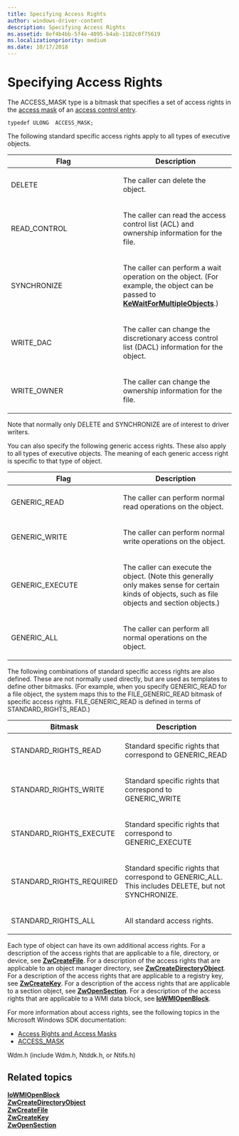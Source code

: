 ```yaml
---
title: Specifying Access Rights
author: windows-driver-content
description: Specifying Access Rights
ms.assetid: 8ef4b4bb-5f4e-4095-b4ab-1182c0f75619
ms.localizationpriority: medium
ms.date: 10/17/2018
---
```


# Specifying Access Rights


The ACCESS\_MASK type is a bitmask that specifies a set of access rights in the [access mask](https://msdn.microsoft.com/library/windows/hardware/ff538834) of an [access control entry](https://msdn.microsoft.com/library/windows/hardware/ff538813).

``` syntax
typedef ULONG  ACCESS_MASK;
```

The following standard specific access rights apply to all types of executive objects.

<table>
<colgroup>
<col width="50%" />
<col width="50%" />
</colgroup>
<thead>
<tr class="header">
<th>Flag</th>
<th>Description</th>
</tr>
</thead>
<tbody>
<tr class="odd">
<td><p>DELETE</p></td>
<td><p>The caller can delete the object.</p></td>
</tr>
<tr class="even">
<td><p>READ_CONTROL</p></td>
<td><p>The caller can read the access control list (ACL) and ownership information for the file.</p></td>
</tr>
<tr class="odd">
<td><p>SYNCHRONIZE</p></td>
<td><p>The caller can perform a wait operation on the object. (For example, the object can be passed to <a href="https://msdn.microsoft.com/library/windows/hardware/ff553324" data-raw-source="[&lt;strong&gt;KeWaitForMultipleObjects&lt;/strong&gt;](https://msdn.microsoft.com/library/windows/hardware/ff553324)"><strong>KeWaitForMultipleObjects</strong></a>.)</p></td>
</tr>
<tr class="even">
<td><p>WRITE_DAC</p></td>
<td><p>The caller can change the discretionary access control list (DACL) information for the object.</p></td>
</tr>
<tr class="odd">
<td><p>WRITE_OWNER</p></td>
<td><p>The caller can change the ownership information for the file.</p></td>
</tr>
</tbody>
</table>

 

Note that normally only DELETE and SYNCHRONIZE are of interest to driver writers.

You can also specify the following generic access rights. These also apply to all types of executive objects. The meaning of each generic access right is specific to that type of object.

<table>
<colgroup>
<col width="50%" />
<col width="50%" />
</colgroup>
<thead>
<tr class="header">
<th>Flag</th>
<th>Description</th>
</tr>
</thead>
<tbody>
<tr class="odd">
<td><p>GENERIC_READ</p></td>
<td><p>The caller can perform normal read operations on the object.</p></td>
</tr>
<tr class="even">
<td><p>GENERIC_WRITE</p></td>
<td><p>The caller can perform normal write operations on the object.</p></td>
</tr>
<tr class="odd">
<td><p>GENERIC_EXECUTE</p></td>
<td><p>The caller can execute the object. (Note this generally only makes sense for certain kinds of objects, such as file objects and section objects.)</p></td>
</tr>
<tr class="even">
<td><p>GENERIC_ALL</p></td>
<td><p>The caller can perform all normal operations on the object.</p></td>
</tr>
</tbody>
</table>

 

The following combinations of standard specific access rights are also defined. These are not normally used directly, but are used as templates to define other bitmasks. (For example, when you specify GENERIC\_READ for a file object, the system maps this to the FILE\_GENERIC\_READ bitmask of specific access rights. FILE\_GENERIC\_READ is defined in terms of STANDARD\_RIGHTS\_READ.)

<table>
<colgroup>
<col width="50%" />
<col width="50%" />
</colgroup>
<thead>
<tr class="header">
<th>Bitmask</th>
<th>Description</th>
</tr>
</thead>
<tbody>
<tr class="odd">
<td><p>STANDARD_RIGHTS_READ</p></td>
<td><p>Standard specific rights that correspond to GENERIC_READ</p></td>
</tr>
<tr class="even">
<td><p>STANDARD_RIGHTS_WRITE</p></td>
<td><p>Standard specific rights that correspond to GENERIC_WRITE</p></td>
</tr>
<tr class="odd">
<td><p>STANDARD_RIGHTS_EXECUTE</p></td>
<td><p>Standard specific rights that correspond to GENERIC_EXECUTE</p></td>
</tr>
<tr class="even">
<td><p>STANDARD_RIGHTS_REQUIRED</p></td>
<td><p>Standard specific rights that correspond to GENERIC_ALL. This includes DELETE, but not SYNCHRONIZE.</p></td>
</tr>
<tr class="odd">
<td><p>STANDARD_RIGHTS_ALL</p></td>
<td><p>All standard access rights.</p></td>
</tr>
</tbody>
</table>

 

Each type of object can have its own additional access rights. For a description of the access rights that are applicable to a file, directory, or device, see [**ZwCreateFile**](https://msdn.microsoft.com/library/windows/hardware/ff566424). For a description of the access rights that are applicable to an object manager directory, see [**ZwCreateDirectoryObject**](https://msdn.microsoft.com/library/windows/hardware/ff566421). For a description of the access rights that are applicable to a registry key, see [**ZwCreateKey**](https://msdn.microsoft.com/library/windows/hardware/ff566425). For a description of the access rights that are applicable to a section object, see [**ZwOpenSection**](https://msdn.microsoft.com/library/windows/hardware/ff567029). For a description of the access rights that are applicable to a WMI data block, see [**IoWMIOpenBlock**](https://msdn.microsoft.com/library/windows/hardware/ff550453).

For more information about access rights, see the following topics in the Microsoft Windows SDK documentation:

-   [Access Rights and Access Masks](https://msdn.microsoft.com/library/windows/desktop/aa374902)
-   [ACCESS\_MASK](https://msdn.microsoft.com/library/windows/desktop/aa374892)

Wdm.h (include Wdm.h, Ntddk.h, or Ntifs.h)

## Related topics
[**IoWMIOpenBlock**](https://msdn.microsoft.com/library/windows/hardware/ff550453)  
[**ZwCreateDirectoryObject**](https://msdn.microsoft.com/library/windows/hardware/ff566421)  
[**ZwCreateFile**](https://msdn.microsoft.com/library/windows/hardware/ff566424)  
[**ZwCreateKey**](https://msdn.microsoft.com/library/windows/hardware/ff566425)  
[**ZwOpenSection**](https://msdn.microsoft.com/library/windows/hardware/ff567029)  



